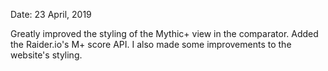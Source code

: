 Date: 23 April, 2019

Greatly improved the styling of the Mythic+ view in the comparator. Added the Raider.io's M+ score API.
I also made some improvements to the website's styling.